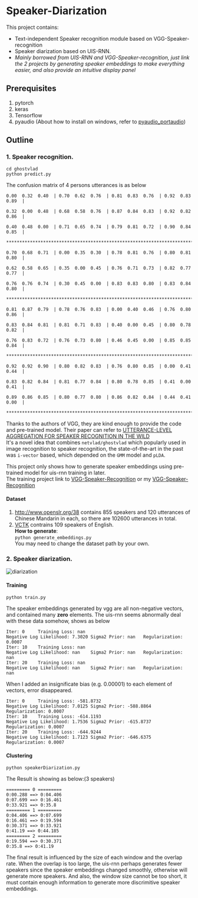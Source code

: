 # Speaker-Diarization

This project contains:
* Text-independent Speaker recognition module based on VGG-Speaker-recognition
* Speaker diarization based on UIS-RNN.</br>
* *Mainly borrowed from UIS-RNN and VGG-Speaker-recognition, just link the 2 projects by generating speaker embeddings to make everything easier, and also provide an intuitive display panel*
## Prerequisites
1. pytorch
2. keras
3. Tensorflow
4. pyaudio (About how to install on windows, refer to [pyaudio_portaudio](https://github.com/intxcc/pyaudio_portaudio))

## Outline
### 1. Speaker recognition.</br>
    cd ghostvlad
    python predict.py

The confusion matrix of 4 persons utterances is as below

    0.00  0.32  0.40  | 0.70  0.62  0.76  | 0.81  0.83  0.76  | 0.92  0.83  0.89  |

    0.32  0.00  0.48  | 0.68  0.58  0.76  | 0.87  0.84  0.83  | 0.92  0.82  0.86  |

    0.40  0.48  0.00  | 0.71  0.65  0.74  | 0.79  0.81  0.72  | 0.90  0.84  0.85  |

    ********************************************************************************

    0.70  0.68  0.71  | 0.00  0.35  0.30  | 0.78  0.81  0.76  | 0.80  0.81  0.80  |

    0.62  0.58  0.65  | 0.35  0.00  0.45  | 0.76  0.71  0.73  | 0.82  0.77  0.77  |

    0.76  0.76  0.74  | 0.30  0.45  0.00  | 0.83  0.83  0.80  | 0.83  0.84  0.80  |

    ********************************************************************************

    0.81  0.87  0.79  | 0.78  0.76  0.83  | 0.00  0.40  0.46  | 0.76  0.80  0.86  |

    0.83  0.84  0.81  | 0.81  0.71  0.83  | 0.40  0.00  0.45  | 0.80  0.78  0.82  |

    0.76  0.83  0.72  | 0.76  0.73  0.80  | 0.46  0.45  0.00  | 0.85  0.85  0.84  |

    ********************************************************************************

    0.92  0.92  0.90  | 0.80  0.82  0.83  | 0.76  0.80  0.85  | 0.00  0.41  0.44  |

    0.83  0.82  0.84  | 0.81  0.77  0.84  | 0.80  0.78  0.85  | 0.41  0.00  0.41  |

    0.89  0.86  0.85  | 0.80  0.77  0.80  | 0.86  0.82  0.84  | 0.44  0.41  0.00  |

    ********************************************************************************

Thanks to the authors of VGG, they are kind enough to provide the code and pre-trained model.
Their paper can refer to [UTTERANCE-LEVEL AGGREGATION FOR SPEAKER RECOGNITION IN THE WILD](https://arxiv.org/pdf/1902.10107.pdf)</br>
It's a novel idea that combines `netvlad/ghostvlad` which popularly used in image recognition to speaker recognition, the state-of-the-art in the past was `i-vector` based, which depended on the `GMM` model and `pLDA`.

This project only shows how to generate speaker embeddings using pre-trained model for uis-rnn training in later.</br>
The training project link to [VGG-Speaker-Recognition](https://github.com/WeidiXie/VGG-Speaker-Recognition) or my [VGG-Speaker-Recognition](https://github.com/taylorlu/VGG-Speaker-Recognition)</br>
#### Dataset
  1. http://www.openslr.org/38 contains 855 speakers and 120 utterances of Chinese Mandarin in each, so there are 102600 utterances in total.</br>
  2. [VCTK](https://datashare.is.ed.ac.uk/handle/10283/2651) contrains 109 speakers of English.</br>
  **How to generate**:</br>
  `python generate_embeddings.py` </br>
  You may need to change the dataset path by your own.
 
### 2. Speaker diarization.</br>
![diarization](https://github.com/taylorlu/Speaker-Diarization/blob/master/resources/diarization.gif)
#### Training
    python train.py
The speaker embeddings generated by vgg are all non-negative vectors, and contained many **zero** elements. The uis-rnn seems abnormally deal with these data somehow, shows as below

    Iter: 0  	Training Loss: nan    
    Negative Log Likelihood: 7.3020	Sigma2 Prior: nan	Regularization: 0.0007
    Iter: 10  	Training Loss: nan    
    Negative Log Likelihood: nan	Sigma2 Prior: nan	Regularization: nan
    Iter: 20  	Training Loss: nan    
    Negative Log Likelihood: nan	Sigma2 Prior: nan	Regularization: nan
        
When I added an insignificate bias (e.g. 0.00001) to each element of vectors, error disappeared.

    Iter: 0  	Training Loss: -581.8732    
    Negative Log Likelihood: 7.0125	Sigma2 Prior: -588.8864	Regularization: 0.0007
    Iter: 10  	Training Loss: -614.1193    
    Negative Log Likelihood: 1.7536	Sigma2 Prior: -615.8737	Regularization: 0.0007
    Iter: 20  	Training Loss: -644.9244    
    Negative Log Likelihood: 1.7123	Sigma2 Prior: -646.6375	Regularization: 0.0007

#### Clustering
`python speakerDiarization.py`

The Result is showing as below:(3 speakers)

    ========= 0 =========
    0:00.288 ==> 0:04.406
    0:07.699 ==> 0:16.461
    0:33.921 ==> 0:35.8
    ========= 1 =========
    0:04.406 ==> 0:07.699
    0:16.461 ==> 0:19.594
    0:30.371 ==> 0:33.921
    0:41.19 ==> 0:44.185
    ========= 2 =========
    0:19.594 ==> 0:30.371
    0:35.8 ==> 0:41.19

The final result is influenced by the size of each window and the overlap rate.
When the overlap is too large, the uis-rnn perhaps generates fewer speakers since the speaker embeddings changed smoothly, otherwise will generate more speakers.
And also, the window size cannot be too short, it must contain enough information to generate more discrimitive speaker embeddings.
